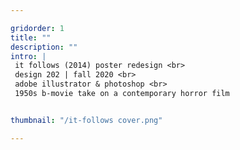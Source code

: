 ```yaml
---

gridorder: 1
title: ""
description: ""
intro: |
 it follows (2014) poster redesign <br>
 design 202 | fall 2020 <br>
 adobe illustrator & photoshop <br>
 1950s b-movie take on a contemporary horror film


thumbnail: "/it-follows cover.png"

---
```

